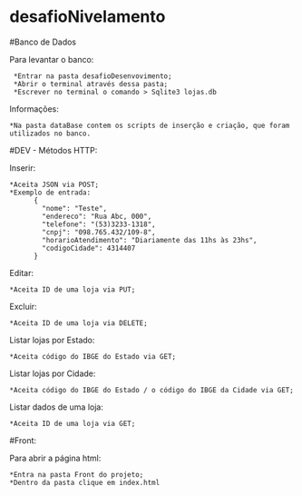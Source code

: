 # desafioNivelamento
#Banco de Dados  

  
Para levantar o banco:     
     
     *Entrar na pasta desafioDesenvovimento;
     *Abrir o terminal através dessa pasta;
     *Escrever no terminal o comando > Sqlite3 lojas.db 
  
Informações:
    
    *Na pasta dataBase contem os scripts de inserção e criação, que foram utilizados no banco.
  
#DEV - Métodos HTTP:
  
Inserir:
    
    *Aceita JSON via POST;
    *Exemplo de entrada:
          {
            "nome": "Teste",
            "endereco": "Rua Abc, 000",
            "telefone": "(53)3233-1318",
            "cnpj": "098.765.432/109-8",
            "horarioAtendimento": "Diariamente das 11hs às 23hs",
            "codigoCidade": 4314407
          }
Editar:  
    
    *Aceita ID de uma loja via PUT;  
    
Excluir:  
    
    *Aceita ID de uma loja via DELETE;
    
Listar lojas por Estado:
    
    *Aceita código do IBGE do Estado via GET;
    
Listar lojas por Cidade:
    
    *Aceita código do IBGE do Estado / o código do IBGE da Cidade via GET;
    
Listar dados de uma loja:
    
    *Aceita ID de uma loja via GET;

#Front:

Para abrir a página html:
  
    *Entra na pasta Front do projeto;
    *Dentro da pasta clique em index.html

